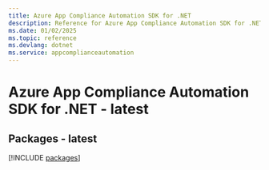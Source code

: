 ```yaml
---
title: Azure App Compliance Automation SDK for .NET
description: Reference for Azure App Compliance Automation SDK for .NET
ms.date: 01/02/2025
ms.topic: reference
ms.devlang: dotnet
ms.service: appcomplianceautomation
---
```

# Azure App Compliance Automation SDK for .NET - latest
## Packages - latest
[!INCLUDE [packages](app-compliance-automation-index.md)]